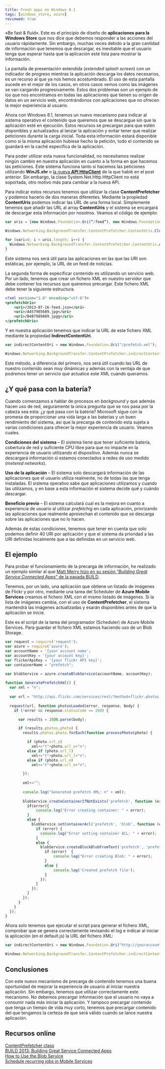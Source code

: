 ```yaml
---
title: Fresh apps en Windows 8.1
tags: [windows_store, azure]
reviewed: true
---
```

«Be fast & fluid». Este es el principio de diseño de **aplicaciones para la Windows Store** que nos dice que debemos responder a las acciones del usuario rápidamente. Sin embargo, muchas veces debido a la gran cantidad de información que tenemos que descargar, es inevitable que el usuario tenga que esperar hasta que la aplicación esté lista para mostrar la información.

La pantalla de presentación extendida (_extended splash screen_) con un indicador de progreso mientras la aplicación descarga los datos necesarios, es un recurso al que ya nos hemos acostumbrado. El uso de esta pantalla sucede en el mejor de los casos, en otros casos vemos como las imágenes se van cargando progresivamente. Estos dos problemas son un ejemplo de los que nos encontramos en todas las aplicaciones que tienen su origen de datos en un servicio web, encontrándonos con aplicaciones que no ofrecen la mejor experiencia al usuario.

Ahora con Windows 8.1, tenemos un nuevo mecanismo para indicar al sistema operativo el contenido que queremos que se descargue sin que la aplicación esté en ejecución. Estos recursos se precargan para que estén disponibles y actualizados al lanzar la aplicación y evitar tener que realizar peticiones durante la carga inicial. Toda esta información estará disponible como si la misma aplicación hubiese hecho la petición, todo el contenido se guardará en la caché especifica de la aplicación.

Para poder utilizar esta nueva funcionalidad, no necesitamos realizar ningún cambio en nuestra aplicación en cuanto a la forma en que hacemos las peticiones. Este sistema funciona tanto si hacemos las peticiones utilizando **WinJS.xhr** o [la nueva **API HttpClient**](/caracteristicas-de-la-nueva-api-httpclient-de-windows-runtime/ "La nueva API HttpClient de Windows Runtime") de la que hablé en el post anterior. Sin embargo, la clase System.Net.Http.HttpClient no está soportada, otro motivo más para cambiar a la nueva API.

Para indicar estos recursos tenemos que utilizar la clase **ContentPrefetcher** y podemos hacerlo de dos maneras diferentes. Mediante la propiedad **ContentUris** podemos indicar las URL de una forma local. Simplemente tenemos que añadir las URL al array **ContentUris** y el sistema se encargará de descargar esta información por nosotros. Veamos el código de ejemplo:

```js
var uris = [new Windows.Foundation.Uri(“/feed”), new Windows.Foundation.Uri(“/status.jpg”)];

Windows.Networking.BackgroundTransfer.ContentPrefetcher.ContentUris.Clear();

for (vari=0; i < uris.length; i++) { 
  Windows.Networking.BackgroundTransfer.ContentPrefetcher.ContentUris.Append(uris[i]); 
}
```

Este sistema nos será útil para las aplicaciones en las que las URI son estáticas, por ejemplo, la URL de un feed de noticias.

La segunda forma de especificar contenido es utilizando un servicio web. Por un lado, tenemos que crear un fichero XML en nuestro servidor que debe contener los recursos que queremos precargar. Este fichero XML debe tener la siguiente estructura.

```xml
<?xml version="1.0" encoding="utf-8"?>
<prefetchUris>
    <uri>/2013-07-16-feed.json</uri>
    <uri>/A457985689.jpg</uri> 
    <uri>/B487989889.jpgg</uri>
</prefetchUris>
```

Y en nuestra aplicación tenemos que indicar la URL de este fichero XML mediante la propiedad **IndirectContentUri**.

```js
var indirectContentUri = new Windows.Foundation.Uri("/prefetch.xml");

Windows.Networking.BackgroundTransfer.ContentPrefetcher.indirectContentUri = indirectContentUri;
````

Este método, a diferencia del primero, nos será útil cuando las URL de nuestro contenido sean muy dinámicas y además con la ventaja de que podremos tener un servicio que actualice este XML cuando queramos.

¿Y qué pasa con la batería?
---    

Cuando comenzamos a hablar de procesos en _background_ y que además hacen uso de red, seguramente la única pregunta que se nos pasa por la cabeza sea esta: ¿y qué pasa con la batería? Microsoft sigue con la promesa de proporcionar una vida larga a las baterías y un buen rendimiento del sistema, así que la precarga de contenido esta sujeta a varias condiciones para ofrecer la mejor experiencia de usuario. Veamos cuales.

**Condiciones del sistema** – El sistema tiene que tener suficiente batería, cobertura de red y suficiente CPU libre para que no impacte en la experiencia de usuario utilizando el dispositivo. Además nunca se descargará información si estamos conectados a redes de uso medido (_metered networks_).

**Uso de la aplicación** – El sistema solo descargará información de las aplicaciones que el usuario utiliza realmente, no de todas las que tenga instaladas. El sistema operativo sabe que aplicaciones utilizamos y cuando las utilizamos, y en base a esta información el sistema decide qué y cuándo descargar.

**Beneficio previo** – El sistema calculará cual es la mejora en cuanto a experiencia de usuario al utilizar _prefetchig_ en cada aplicación, priorizando las aplicaciones que realmente aprovechan el contenido que se descarga sobre las aplicaciones que no lo hacen.

Además de estas condiciones, tenemos que tener en cuenta que solo podemos definir 40 URI por aplicación y que el sistema da prioridad a las URI definidas localmente que a las definidas en un servicio web.

El ejemplo
---    

Para probar el funcionamiento de la precarga de información, he realizado un ejemplo similar al que [Matt Merry hizo en su sesión “_Building Great Service Connected Apps_” de la pasada BUILD](http://channel9.msdn.com/Events/Build/2013/3-090). 

Tenemos, por un lado, una aplicación que obtiene un listado de imágenes de Flickr y por otro, mediante una tarea del Scheduler de **Azure Mobile Services** creamos el fichero XML con el mismo listado de imágenes. Si la lista de imágenes cambia, con el uso de **ContentPrefetcher**, el sistema mantendrá las imágenes actualizadas y esarán disponibles antes de que la aplicación se inicie.

Este es el script de la tarea del programador (Scheduler) de Azure Mobile Services. Para guardar el fichero XML estamos haciendo uso de un Blob Storage.

```js
var request = require('request');
var azure = require('azure');
var accountName = '{your account name';
var accountKey = '{your account key}';
var flickerApiKey = '{your flickr API key}';
var containerName = "prefetch";

var blobService = azure.createBlobService(accountName, accountKey);
 
function GeneratePrefetchXml() {
  var xml = "n";
  
  var url = "http://api.flickr.com/services/rest/?method=flickr.photos.search&format=json&nojsoncallback=1&api_key=" + flickerApiKey + "&per_page=40&text=red&safe_search=1&content_type=1&sort=interestingness+desc&extras=url_l,url_m,url_o";
  
  request(url, function photosLoaded(error, response, body) {
    if (!error && response.statusCode == 200) {

      var results = JSON.parse(body);

      if (results.photos.photo) {
        results.photos.photo.forEach(function processPhoto(photo) {

          if (photo.url_o)
            xml+="t"+photo.url_o+"n";
          else if (photo.url_l)
            xml+="t"+photo.url_l+"n";
          else if (photo.url_m)
            xml+="t"+photo.url_m+"n";

        });
        
        xml+="";
        
        console.log("Generated prefetch XML: n" + xml);
        
        blobService.createContainerIfNotExists('prefetch', function (error) {
          if(error){
              console.log("Error creating container: " + error);
          } 
          else {
            blobService.setContainerAcl('prefetch', 'blob', function (error) {
              if (error) {
                console.log("Error setting container ACL: " + error);
              }
              else {
                blobService.createBlockBlobFromText('prefetch', 'prefetch.xml', xml, function(error) {
                  if (error)  {
                      console.log("Error creating Blob: " + error);
                  }
                  else {
                      console.log('Created prefetch file');
                  }
                });
              }
            });
          }
        });
      }
    }
  });
}
```

Ahora solo tenemos que ejecutar el script para generar el fichero XML, comprobar que se genera correctamente revisando el log e indicar al iniciar la aplicación (en el default.js) la URL del fichero XML:

```js
var indirectContentUri = new Windows.Foundation.Uri("http://youraccount.blob.core.windows.net/prefetch/prefetch.xml");

Windows.Networking.BackgroundTransfer.ContentPrefetcher.indirectContentUri = indirectContentUri;
```

Conclusiones
---

Con este nuevo mecanismo de precarga de contenido tenemos una buena oportunidad de mejorar la experiencia de usuario al iniciar nuestra aplicación. Sin embargo, tenemos que utilizar correctamente este mecanismo. No debemos precargar información que el usuario no vaya a consumir nada más iniciar la aplicación. Y tampoco precargar contenido que tenga un tiempo de vida muy corto, tenemos que precargar contenido del que tengamos la certeza de que será válido cuando se lance nuestra aplicación.

Recursos online
---

[ContentPrefetcher class](http://msdn.microsoft.com/en-us/library/windows/apps/windows.networking.backgroundtransfer.contentprefetcher)  
[BUILD 2013: Building Great Service Connected Apps](http://channel9.msdn.com/Events/Build/2013/3-090)  
[How to Use the Blob Service](http://www.windowsazure.com/en-us/develop/nodejs/how-to-guides/blob-storage/)   
[Schedule recurring jobs in Mobile Services](http://www.windowsazure.com/en-us/develop/mobile/tutorials/schedule-backend-tasks/)  
